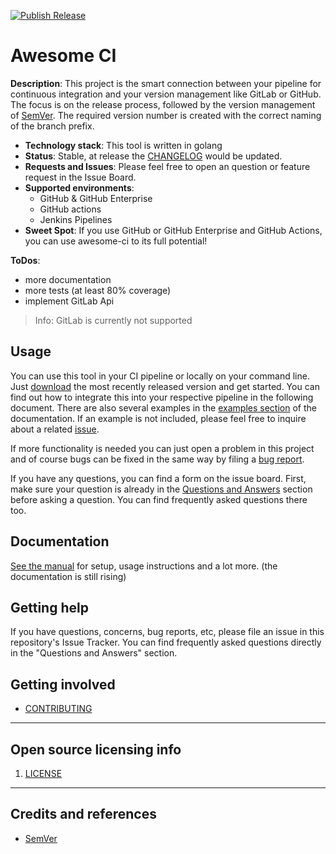 [![Publish Release](https://github.com/fullstack-devops/awesome-ci/actions/workflows/Release.yaml/badge.svg)](https://github.com/fullstack-devops/awesome-ci/actions/workflows/Release.yaml)

# Awesome CI

**Description**: This project is the smart connection between your pipeline for continuous integration and your version management like GitLab or GitHub. The focus is on the release process, followed by the version management of [SemVer](https://semver.org/). The required version number is created with the correct naming of the branch prefix.

- **Technology stack**: This tool is written in golang
- **Status**: Stable, at release the [CHANGELOG](CHANGELOG.md) would be updated.
- **Requests and Issues**: Please feel free to open an question or feature request in the Issue Board.
- **Supported environments**:
  - GitHub & GitHub Enterprise
  - GitHub actions
  - Jenkins Pipelines
- **Sweet Spot**: If you use GitHub or GitHub Enterprise and GitHub Actions, you can use awesome-ci to its full potential!

**ToDos**:

- more documentation
- more tests (at least 80% coverage)
- implement GitLab Api

> Info: GitLab is currently not supported

## Usage

You can use this tool in your CI pipeline or locally on your command line. Just [download](https://github.com/fullstack-devops/awesome-ci/releases/latest/download/awesome-ci) the most recently released version and get started. You can find out how to integrate this into your respective pipeline in the following document. There are also several examples in the [examples section](https://fullstack-devops.github.io/awesome-ci/docs/examples) of the documentation. If an example is not included, please feel free to inquire about a related [issue](https://github.com/fullstack-devops/awesome-ci/issues/new/choose).

If more functionality is needed you can just open a problem in this project and of course bugs can be fixed in the same way by filing a [bug report](https://github.com/fullstack-devops/awesome-ci/issues/new/choose).

If you have any questions, you can find a form on the issue board. First, make sure your question is already in the [Questions and Answers](https://fullstack-devops.github.io/awesome-ci/docs/questions_and_answers) section before asking a question. You can find frequently asked questions there too.

## Documentation

[See the manual](https://fullstack-devops.github.io/awesome-ci/) for setup, usage instructions and a lot more. (the documentation is still rising)

## Getting help

If you have questions, concerns, bug reports, etc, please file an issue in this repository's Issue Tracker.
You can find frequently asked questions directly in the "Questions and Answers" section.

## Getting involved

- [CONTRIBUTING](docs/CONTRIBUTING.md)

---

## Open source licensing info

1. [LICENSE](LICENSE)

---

## Credits and references

- [SemVer](https://semver.org/)
